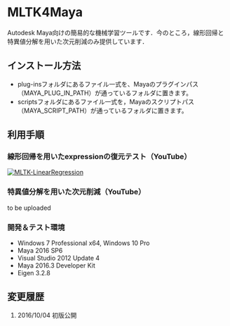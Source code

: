# MLTK4Maya
Autodesk Maya向けの簡易的な機械学習ツールです．今のところ，線形回帰と特異値分解を用いた次元削減のみ提供しています．

## インストール方法
* plug-insフォルダにあるファイル一式を、Mayaのプラグインパス（MAYA_PLUG_IN_PATH）が通っているフォルダに置きます。
* scriptsフォルダにあるファイル一式を，Mayaのスクリプトパス（MAYA_SCRIPT_PATH）が通っているフォルダに置きます。

## 利用手順
### 線形回帰を用いたexpressionの復元テスト（YouTube）
[![MLTK-LinearRegression](http://img.youtube.com/vi/vKiY2CQll4Q/0.jpg)](https://youtu.be/vKiY2CQll4Q)

### 特異値分解を用いた次元削減（YouTube）
to be uploaded

### 開発＆テスト環境
* Windows 7 Professional x64, Windows 10 Pro
* Maya 2016 SP6
* Visual Studio 2012 Update 4
* Maya 2016.3 Developer Kit
* Eigen 3.2.8

## 変更履歴
1. 2016/10/04 初版公開

